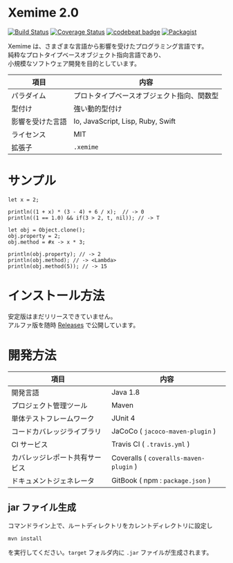 # Xemime 2.0

[![Build Status](https://travis-ci.org/0918nobita/Xemime-2.png)](https://travis-ci.org/0918nobita/Xemime-2)  [![Coverage Status](https://coveralls.io/repos/github/0918nobita/Xemime-2/badge.svg?branch=master)](https://coveralls.io/github/0918nobita/Xemime-2?branch=master)  [![codebeat badge](https://codebeat.co/badges/d82dec15-a4ee-4bf3-a6d2-41022a1812f6)](https://codebeat.co/projects/github-com-0918nobita-xemime-2-master)  [![Packagist](https://img.shields.io/packagist/l/doctrine/orm.svg)]()

Xemime は、さまざまな言語から影響を受けたプログラミング言語です。<br>
純粋なプロトタイプベースオブジェクト指向言語であり、<br>
小規模なソフトウェア開発を目的としています。

| 項目 | 内容 |
| --- | --- |
| パラダイム | プロトタイプベースオブジェクト指向、関数型 |
| 型付け | 強い動的型付け |
| 影響を受けた言語 | Io, JavaScript, Lisp, Ruby, Swift |
| ライセンス | MIT |
| 拡張子 | ``.xemime`` |

# サンプル

```
let x = 2;

println((1 + x) * (3 - 4) + 6 / x);  // -> 0
println((1 == 1.0) && if(3 > 2, t, nil)); // -> T

let obj = Object.clone();
obj.property = 2;
obj.method = #x -> x * 3;

println(obj.property); // -> 2
println(obj.method); // -> <Lambda>
println(obj.method(5)); // -> 15
```

# インストール方法

安定版はまだリリースできていません。<br>
アルファ版を随時 [Releases](https://github.com/0918nobita/Xemime-2/releases) で公開しています。

# 開発方法

| 項目 | 内容 |
| ---- | ---- |
| 開発言語 | Java 1.8 |
| プロジェクト管理ツール | Maven |
| 単体テストフレームワーク | JUnit 4 |
| コードカバレッジライブラリ | JaCoCo ( ``jacoco-maven-plugin`` ) |
| CI サービス | Travis CI ( ``.travis.yml`` ) |
| カバレッジレポート共有サービス | Coveralls ( ``coveralls-maven-plugin`` ) |
| ドキュメントジェネレータ | GitBook ( npm : ``package.json`` ) |

## jar ファイル生成

コマンドライン上で、ルートディレクトリをカレントディレクトリに設定し

```
mvn install
```

を実行してください。``target`` フォルダ内に ``.jar`` ファイルが生成されます。

